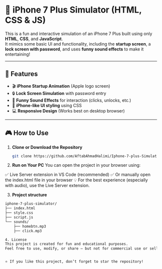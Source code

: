 # 📱 iPhone 7 Plus Simulator (HTML, CSS & JS)

This is a fun and interactive simulation of an iPhone 7 Plus built using only **HTML**, **CSS**, and **JavaScript**.  
It mimics some basic UI and functionality, including the **startup screen**, a **lock screen with password**, and uses **funny sound effects** to make it entertaining!

---

## 🌟 Features

- 🎬 **iPhone Startup Animation** (Apple logo screen)
- 🔒 **Lock Screen Simulation** with password entry
- 🤣 **Funny Sound Effects** for interaction (clicks, unlocks, etc.)
- 📱 **iPhone-like UI styling** using CSS
- 💻 **Responsive Design** (Works best on desktop browser)

---

## 🎮 How to Use

1. **Clone or Download the Repository**
   ```bash
   git clone https://github.com/AftabAhmadHalimi/Iphone-7-plus-Simulation-using-html-css-and-js.git


2. **Run on Your PC**
You can open the project in your browser using:

✅ Live Server extension in VS Code (recommended)
✅ Or manually open the index.html file in your browser
💡 For the best experience (especially with audio), use the Live Server extension.


3. **Project structure**
```bash
iphone-7-plus-simulator/
├── index.html
├── style.css
├── script.js
└── sounds/
    ├── homebtn.mp3
    ├── click.mp3

4. License
This project is created for fun and educational purposes.
Feel free to use, modify, or share — but not for commercial use or selling as a real iPhone simulator. 😄


⭐ If you like this project, don’t forget to star the repository!


